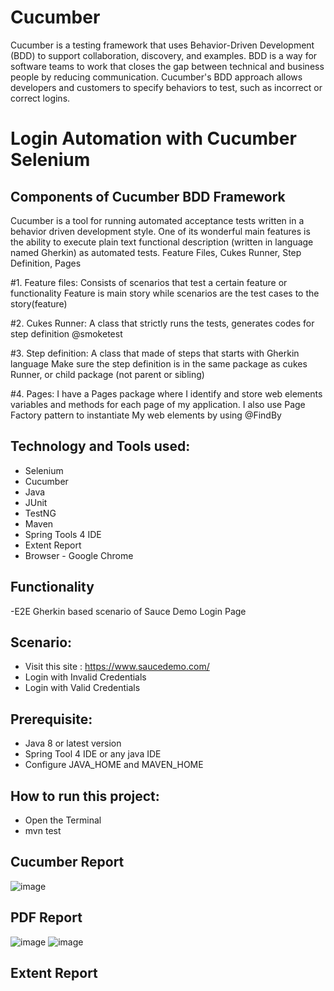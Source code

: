 # Cucumber
Cucumber is a testing framework that uses Behavior-Driven Development (BDD) to support collaboration, discovery, and examples. BDD is a way for software teams to work that closes the gap between technical and business people by reducing communication. Cucumber's BDD approach allows developers and customers to specify behaviors to test, such as incorrect or correct logins.

# Login Automation with Cucumber Selenium

## Components of Cucumber BDD Framework
Cucumber is a tool for running automated acceptance tests written in a behavior driven development style. One of its wonderful main features is the ability to execute plain text functional description (written in language named Gherkin) as automated tests. Feature Files, Cukes Runner, Step Definition, Pages

#1. Feature files: 
Consists of scenarios that test a certain feature or functionality
Feature is main story while scenarios are the test cases to the story(feature) 

#2. Cukes Runner:
A class that strictly runs the tests, generates codes for step definition @smoketest 

#3. Step definition: 
A class that made of steps that starts with Gherkin language 
Make sure the step definition is in the same package as cukes Runner, or child package (not parent or sibling)

#4. Pages:
I have a Pages package where I identify and store web elements variables and methods for each page of my application.
I also use Page Factory pattern to instantiate 
My web elements by using @FindBy

## Technology and Tools used:
- Selenium
- Cucumber
- Java
- JUnit
- TestNG
- Maven
- Spring Tools 4 IDE
- Extent Report
- Browser - Google Chrome

## Functionality
-E2E Gherkin based scenario of Sauce Demo Login Page 

## Scenario:
- Visit this site : https://www.saucedemo.com/
- Login with Invalid Credentials
- Login with Valid Credentials

## Prerequisite:
- Java 8 or latest version
- Spring Tool 4 IDE or any java IDE
- Configure JAVA_HOME and MAVEN_HOME

## How to run this project:
- Open the Terminal
- mvn test

## Cucumber Report

![image](https://github.com/tanvirseraj/Sauce-Demo-BDD-Testing-with-Cucumber/assets/85784149/755fa64b-acec-4617-bda0-6765b9d54aaf)

## PDF Report
![image](https://github.com/tanvirseraj/Sauce-Demo-BDD-Testing-with-Cucumber/assets/85784149/1c51cfdc-a5a4-499c-bb2c-5256cc830f37)
![image](https://github.com/tanvirseraj/Sauce-Demo-BDD-Testing-with-Cucumber/assets/85784149/41e4452d-0837-405f-a3a3-5138224d529e)


## Extent Report




